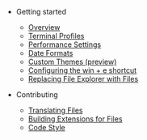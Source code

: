 - Getting started

  - [Overview](/)
  - [Terminal Profiles](/articles/terminal-profiles.md)
  - [Performance Settings](/articles/performance-settings.md)
  - [Date Formats](/articles/date-formats.md)
  - [Custom Themes (preview)](/articles/custom-themes.md)
  - [Configuring the win + e shortcut](/articles/configure-win-e.md)
  - [Replacing File Explorer with Files](/articles/replace-file-explorer.md)

- Contributing

  - [Translating Files](/articles/translating-files.md)
  - [Building Extensions for Files](/articles/building-extensions.md)
  - [Code Style](/articles/code-style.md)
